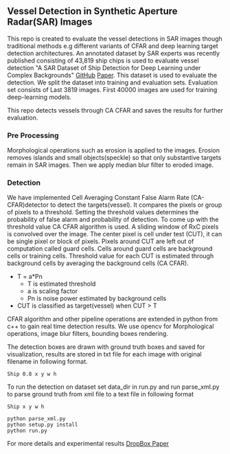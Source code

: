 ## Vessel Detection in Synthetic Aperture Radar(SAR) Images
This repo is created to evaluate the vessel detections in SAR images though traditional methods e.g different variants of CFAR and deep learning target detection architectures. 
An annotated dataset by SAR experts was recently published consisting of 43,819 ship chips is used to evaluate vessel detection "A SAR Dataset of Ship Detection for Deep Learning under Complex Backgrounds" [GitHub](https://github.com/CAESAR-Radi/SAR-Ship-Dataset)
[Paper](https://www.mdpi.com/2072-4292/11/7/765/htm). This dataset is used to evaluate the detection. We split the dataset into training and evaluation sets. Evaluation set consists of Last 3819 images. First 40000 images are used for training deep-learning models. 

This repo detects vessels through CA CFAR and saves the results for further evaluation.
### Pre Processing

Morphological operations such as erosion is applied to the images. Erosion removes islands and small objects(speckle) so that only substantive targets remain in SAR images. Then we apply median blur filter to eroded image.

### Detection
We have implemented Cell Averaging Constant False Alarm Rate (CA-CFAR)detector to detect the targets(vessel). 
It compares the pixels or group of pixels to a threshold. Setting the threshold values determines the probability of false alarm and probability of detection.
To come up with the threshold value CA CFAR algorithm is used. A sliding window of RxC pixels is convolved over the image. The center pixel is cell under test (CUT), it can be single pixel or block of pixels. Pixels around CUT are left out of computation called guard cells. Cells around guard cells are background cells or training cells. Threshold value for each CUT is estimated through background cells by averaging the background cells (CA CFAR).
- T = a*Pn
    - T is estimated threshold
    - a is scaling factor
    - Pn is noise power estimated by background cells 
- CUT is classified as target(vessel) when CUT > T

CFAR algorithm and other pipeline operations are extended in python from c++ to gain real time detection results. 
We use opencv for Morphological operations, image blur filters, bounding boxes rendering. 

The detection boxes are drawn with ground truth boxes and saved for visualization, results are stored in txt file for each image with original filename in following format.

    Ship 0.8 x y w h

To run the detection on dataset set data_dir in run.py and run parse_xml.py to parse ground truth from xml file to a text file in following format
    
    Ship x y w h

    python parse_xml.py
    python setup.py install
    python run.py

For more details and experimental results [DropBox Paper](https://paper.dropbox.com/doc/SAR-vessel-detection--Ag8sKJlxfjm1uQAg_B7BwnabAg-i6ifPVu9dKsqu7dwgKoJa)
